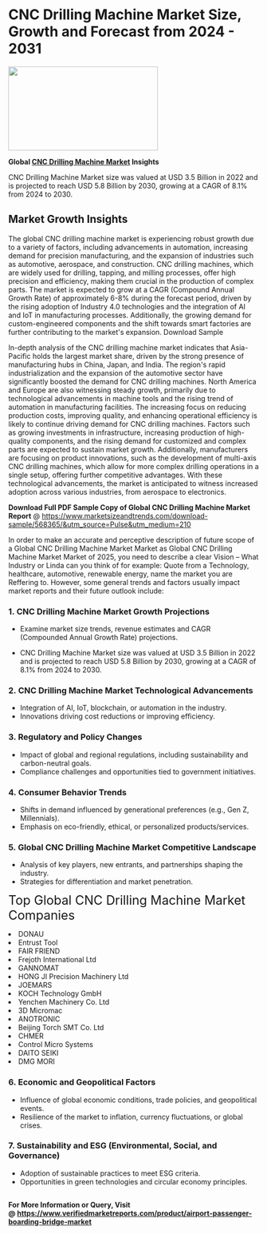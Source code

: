 <H1>CNC Drilling Machine Market Size, Growth and Forecast from 2024 - 2031</H1><img class="aligncenter size-medium wp-image-584254" src="https://thirdeyenews.in/wp-content/uploads/2024/09/Global-Market-Research-300x168.jpeg" alt="" width="300" height="168" /><p><strong>Global&nbsp;<a href="https://www.marketsizeandtrends.com/download-sample/568365/&amp;utm_source=Pulse&amp;utm_medium=210">CNC Drilling Machine Market</a> Insights</strong></p><p>CNC Drilling Machine Market size was valued at USD 3.5 Billion in 2022 and is projected to reach USD 5.8 Billion by 2030, growing at a CAGR of 8.1% from 2024 to 2030.</p><p><h2>Market Growth Insights</h2> <p>The global CNC drilling machine market is experiencing robust growth due to a variety of factors, including advancements in automation, increasing demand for precision manufacturing, and the expansion of industries such as automotive, aerospace, and construction. CNC drilling machines, which are widely used for drilling, tapping, and milling processes, offer high precision and efficiency, making them crucial in the production of complex parts. The market is expected to grow at a CAGR (Compound Annual Growth Rate) of approximately 6-8% during the forecast period, driven by the rising adoption of Industry 4.0 technologies and the integration of AI and IoT in manufacturing processes. Additionally, the growing demand for custom-engineered components and the shift towards smart factories are further contributing to the market's expansion. Download Sample </p> <p>In-depth analysis of the CNC drilling machine market indicates that Asia-Pacific holds the largest market share, driven by the strong presence of manufacturing hubs in China, Japan, and India. The region's rapid industrialization and the expansion of the automotive sector have significantly boosted the demand for CNC drilling machines. North America and Europe are also witnessing steady growth, primarily due to technological advancements in machine tools and the rising trend of automation in manufacturing facilities. The increasing focus on reducing production costs, improving quality, and enhancing operational efficiency is likely to continue driving demand for CNC drilling machines. Factors such as growing investments in infrastructure, increasing production of high-quality components, and the rising demand for customized and complex parts are expected to sustain market growth. Additionally, manufacturers are focusing on product innovations, such as the development of multi-axis CNC drilling machines, which allow for more complex drilling operations in a single setup, offering further competitive advantages. With these technological advancements, the market is anticipated to witness increased adoption across various industries, from aerospace to electronics. </p><p><span class=""><strong>Download Full PDF Sample Copy of Global CNC Drilling Machine Market Report</strong> @ <a href="https://www.marketsizeandtrends.com/download-sample/568365/&amp;utm_source=Pulse&amp;utm_medium=210" target="_blank">https://www.marketsizeandtrends.com/download-sample/568365/&amp;utm_source=Pulse&amp;utm_medium=210</a></span></p><p>In order to make an accurate and perceptive description of future scope of a Global&nbsp;CNC Drilling Machine Market Market as Global&nbsp;CNC Drilling Machine Market Market of 2025, you need to describe a clear Vision &ndash; What Industry or Linda can you think of for example: Quote from a Technology, healthcare, automotive, renewable energy, name the market you are Reffering to. However, some general trends and factors usually impact market reports and their future outlook include:</p><h3>1.&nbsp;<strong>CNC Drilling Machine Market Growth Projections</strong></h3><ul><li>Examine market size trends, revenue estimates and CAGR (Compounded Annual Growth Rate) projections.</li><li><p>CNC Drilling Machine Market size was valued at USD 3.5 Billion in 2022 and is projected to reach USD 5.8 Billion by 2030, growing at a CAGR of 8.1% from 2024 to 2030.</p></li></ul><h3>2.&nbsp;<strong>CNC Drilling Machine Market Technological Advancements</strong></h3><ul><li>Integration of AI, IoT, blockchain, or automation in the industry.</li><li>Innovations driving cost reductions or improving efficiency.</li></ul><h3>3.&nbsp;<strong>Regulatory and Policy Changes</strong></h3><ul><li>Impact of global and regional regulations, including sustainability and carbon-neutral goals.</li><li>Compliance challenges and opportunities tied to government initiatives.</li></ul><h3>4.&nbsp;<strong>Consumer Behavior Trends</strong></h3><ul><li>Shifts in demand influenced by generational preferences (e.g., Gen Z, Millennials).</li><li>Emphasis on eco-friendly, ethical, or personalized products/services.</li></ul><h3>5.&nbsp;<strong>Global CNC Drilling Machine Market Competitive Landscape</strong></h3><ul><li>Analysis of key players, new entrants, and partnerships shaping the industry.</li><li>Strategies for differentiation and market penetration.</li></ul><p data-pm-slice="1 1 []"><span style="color: inherit; font-family: inherit; font-size: 25px;">Top Global CNC Drilling Machine Market Companies</span></p><div class="" data-test-id=""><p><li>DONAU</li><li> Entrust Tool</li><li> FAIR FRIEND</li><li> Frejoth International Ltd</li><li> GANNOMAT</li><li> HONG JI Precision Machinery Ltd</li><li> JOEMARS</li><li> KOCH Technology GmbH</li><li> Yenchen Machinery Co. Ltd</li><li> 3D Micromac</li><li> ANOTRONIC</li><li> Beijing Torch SMT Co. Ltd</li><li> CHMER</li><li> Control Micro Systems</li><li> DAITO SEIKI</li><li> DMG MORI</li></p></div><h3>6.&nbsp;<strong>Economic and Geopolitical Factors</strong></h3><ul><li>Influence of global economic conditions, trade policies, and geopolitical events.</li><li>Resilience of the market to inflation, currency fluctuations, or global crises.</li></ul><h3>7.&nbsp;<strong>Sustainability and ESG (Environmental, Social, and Governance)</strong></h3><ul><li>Adoption of sustainable practices to meet ESG criteria.</li><li>Opportunities in green technologies and circular economy principles.</li></ul><h2><strong style="font-size: 14px;">For More Information or Query, Visit @&nbsp;</strong><a style="background-color: #ffffff; font-size: 14px;" href="https://www.marketsizeandtrends.com/report/cnc-drilling-machine-market/" target="_blank">https://www.verifiedmarketreports.com/product/airport-passenger-boarding-bridge-market</a></h2>
